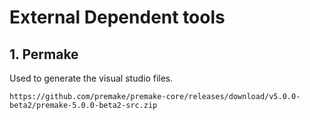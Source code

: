 # External Dependent tools
## 1. Permake
Used to generate the visual studio files.
```
https://github.com/premake/premake-core/releases/download/v5.0.0-beta2/premake-5.0.0-beta2-src.zip
```
